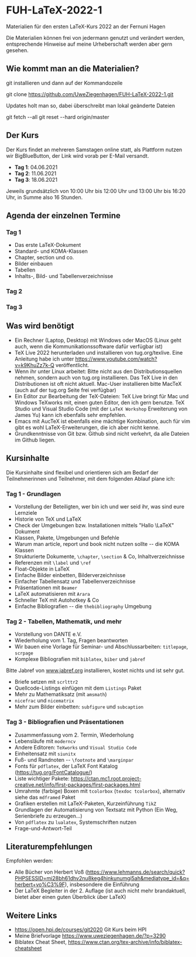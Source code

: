 # FUH-LaTeX-2022-1

Materialien für den ersten LaTeX-Kurs 2022 an der Fernuni Hagen

Die Materialien können frei von jedermann genutzt und verändert werden, entsprechende Hinweise auf meine Urheberschaft werden aber gern gesehen.

## Wie kommt man an die Materialien?

git installieren und dann auf der Kommandozeile

git clone https://github.com/UweZiegenhagen/FUH-LaTeX-2022-1.git

Updates holt man so, dabei überschreibt man lokal geänderte Dateien

git fetch --all
git reset --hard origin/master

## Der Kurs

Der Kurs findet an mehreren Samstagen online statt, als Plattform nutzen wir BigBlueButton, der Link wird vorab per E-Mail versandt.

* **Tag 1**: 04.06.2021
* **Tag 2**: 11.06.2021
* **Tag 3**: 18.06.2021

Jeweils grundsätzlich von 10:00 Uhr bis 12:00 Uhr und 13:00 Uhr bis 16:20 Uhr, in Summe also 16 Stunden.

## Agenda der einzelnen Termine

### Tag 1

* Das erste LaTeX-Dokument
* Standard- und KOMA-Klassen
* Chapter, section und co.
* Bilder einbauen
* Tabellen
* Inhalts-, Bild- und Tabellenverzeichnisse

### Tag 2



### Tag 3


## Was wird benötigt

* Ein Rechner (Laptop, Desktop) mit Windows oder MacOS (Linux geht auch, wenn die Kommunikationssoftware dafür verfügbar ist)
* TeX Live 2022 herunterladen und installieren von tug.org/texlive. Eine Anleitung habe ich unter https://www.youtube.com/watch?v=k9KhuZz7k-Q veröffentlicht.
* Wenn ihr unter Linux arbeitet: Bitte nicht aus den Distributionsquellen nehmen, sondern auch von tug.org installieren. Das TeX Live in den Distributionen ist oft nicht aktuell. Mac-User installieren bitte MacTeX (auch auf der tug.org Seite frei verfügbar)
* Ein Editor zur Bearbeitung der TeX-Dateien: TeX Live bringt für Mac und Windows TeXworks mit, einen guten Editor, den ich gern benutze. TeX Studio und Visual Studio Code (mit der ``LaTeX Workshop`` Erweiterung von James Yu) kann ich ebenfalls sehr empfehlen.
* Emacs mit AucTeX ist ebenfalls eine mächtige Kombination, auch für vim gibt es wohl LaTeX-Erweiterungen, die ich aber nicht kenne.
* Grundkenntnisse von Git bzw. Github sind nicht verkehrt, da alle Dateien im Github liegen.

## Kursinhalte

Die Kursinhalte sind flexibel und orientieren sich am Bedarf der Teilnehmerinnen und Teilnehmer, mit dem folgenden Ablauf plane ich:

### Tag 1 - Grundlagen

* Vorstellung der Beteiligten, wer bin ich und wer seid ihr, was sind eure Lernziele
* Historie von TeX und LaTeX
* Check der Umgebungen bzw. Installationen mittels "Hallo \LaTeX" Dokument
* Klassen, Pakete, Umgebungen und Befehle
* Warum man article, report und book nicht nutzen sollte -- die KOMA Klassen
* Strukturierte Dokumente, ``\chapter``, ``\section`` & Co, Inhaltverzeichnisse
* Referenzen mit ``\label`` und ``\ref``
* Float-Objekte in LaTeX
* Einfache Bilder einbetten, Bilderverzeichnisse
* Einfacher Tabellensatz und Tabellenverzeichnisse
* Präsentationen mit ``Beamer``
* LaTeX automatisieren mit ``Arara``
* Schneller TeX mit Autohotkey & Co
* Einfache Bibliografien -- die ``thebibliography`` Umgebung


### Tag 2 - Tabellen, Mathematik, und mehr

* Vorstellung von DANTE e.V.
* Wiederholung vom 1. Tag, Fragen beantworten
* Wir bauen eine Vorlage für Seminar- und Abschlussarbeiten: ``titlepage``, ``scrpage``
* Komplexe Bibliografien mit ``biblatex``, ``biber`` und ``jabref``

Bitte Jabref von www.jabref.org installieren, kostet nichts und ist sehr gut.

* Briefe setzen mit ``scrlttr2``
* Quellcode-Listings einfügen mit dem ``Listings`` Paket
* Mehr zu Mathematiksatz (mit ``amsmath``)
* ``nicefrac`` und ``nicematrix``
* Mehr zum Bilder einbetten: ``subfigure`` und ``subcaption`` 


### Tag 3 - Bibliografien und Präsentationen

* Zusammenfassung vom 2. Termin, Wiederholung
* Lebensläufe mit ``moderncv``
* Andere Editoren: ``TeXworks`` und ``Visual Studio Code``
* Einheitensatz mit ``siunitx``
* Fuß- und Randnoten -- ``\footnote`` and ``\marginpar``
* Fonts für ``pdflatex``, der LaTeX Font Katalog (https://tug.org/FontCatalogue/)
* Liste wichtiger Pakete: https://ctan.mc1.root.project-creative.net/info/first-packages/first-packages.html
* Umrahmte (farbige) Boxen mit ``tcolorbox`` (``texdoc tcolorbox``), alternativ siehe das ``mdframed`` Paket
* Grafiken erstellen mit LaTeX-Paketen, Kurzeinführung ``TikZ``
* Grundlagen der Automatisierung von Textsatz mit Python (Ein Weg, Serienbriefe zu erzeugen...)
* Von ``pdflatex`` zu ``lualatex``, Systemschriften nutzen
* Frage-und-Antwort-Teil


## Literaturempfehlungen

Empfohlen werden:

* Alle Bücher von Herbert Voß (https://www.lehmanns.de/search/quick?PHPSESSID=mi28bh61dhv2nu8keg4hjnkunumgi5ah&mediatype_id=&q=herbert+vo%C3%9F), insbesondere die Einführung
* Der LaTeX Begleiter in der 2. Auflage (ist auch nicht mehr brandaktuell, bietet aber einen guten Überblick über LaTeX)

## Weitere Links

* https://open.hpi.de/courses/git2020 Git Kurs beim HPI
* Meine Briefvorlage https://www.uweziegenhagen.de/?p=3290
* Biblatex Cheat Sheet, https://www.ctan.org/tex-archive/info/biblatex-cheatsheet

